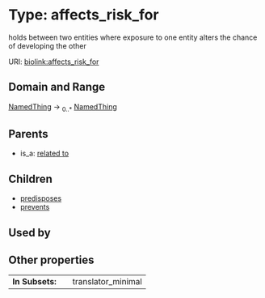 
# Type: affects_risk_for


holds between two entities where exposure to one entity alters the chance of developing the other

URI: [biolink:affects_risk_for](https://w3id.org/biolink/vocab/affects_risk_for)


## Domain and Range

[NamedThing](NamedThing.md) ->  <sub>0..*</sub> [NamedThing](NamedThing.md)

## Parents

 *  is_a: [related to](related_to.md)

## Children

 *  [predisposes](predisposes.md)
 *  [prevents](prevents.md)

## Used by


## Other properties

|  |  |  |
| --- | --- | --- |
| **In Subsets:** | | translator_minimal |

